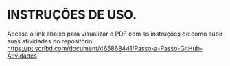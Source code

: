 # INSTRUÇÕES DE USO.

Acesse o link abaixo para visualizar o PDF com as instruções de como subir suas atividades no repositório!
https://pt.scribd.com/document/465868441/Passo-a-Passo-GitHub-Atividades
